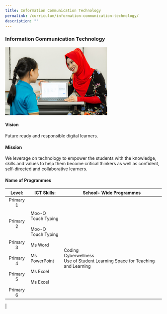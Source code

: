 ```yaml
---
title: Information Communication Technology
permalink: /curriculum/information-communication-technology/
description: ""
---
```

### **Information Communication Technology**

<img src="/images/ict.jpg" style="width:65%">

#### **Vision**
Future ready and responsible digital learners.

#### **Mission**
We leverage on technology to empower the students with the knowledge, skills and values to help them become critical thinkers as well as confident, self-directed and collaborative learners.

#### **Name of Programmes**

| Level: | ICT Skills: | School- Wide Programmes |
|:---:|---|---|
| Primary 1<br><br><br>Primary 2<br><br><br>Primary 3<br><br>Primary 4<br><br>Primary 5<br><br>Primary 6 | Moo-O<br>Touch Typing<br><br>Moo-O<br>Touch Typing<br><br>Ms Word<br><br>Ms PowerPoint<br><br>Ms Excel<br><br>Ms Excel | <br><br><br><br>Coding<br>Cyberwellness<br>Use of Student Learning Space for Teaching and Learning |
|